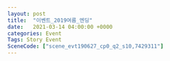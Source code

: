 ```yaml
---
layout: post
title:  "이벤트_2019여름_엔딩"
date:   2021-03-14 04:00:00 +0000
categories: Event
Tags: Story Event
SceneCode: ["scene_evt190627_cp0_q2_s10,7429311"]
---
```


